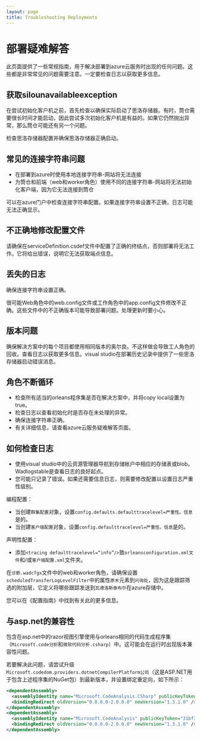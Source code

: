 ```yaml
---
layout: page
title: Troubleshooting Deployments
---
```


# 部署疑难解答

此页面提供了一些常规指南，用于解决部署到azure云服务时出现的任何问题。这些都是非常常见的问题需要注意。一定要检查日志以获取更多信息。

## 获取silounavailableexception

在尝试初始化客户机之前，首先检查以确保实际启动了思洛存储器。有时，筒仓需要很长时间才能启动，因此尝试多次初始化客户机是有益的。如果它仍然抛出异常，那么筒仓可能还有另一个问题。

检查思洛存储器配置并确保思洛存储器正确启动。

## 常见的连接字符串问题

-   在部署到azure时使用本地连接字符串-网站将无法连接
-   为筒仓和前端（web和worker角色）使用不同的连接字符串-网站将无法初始化客户端，因为它无法连接到筒仓

可以在azure门户中检查连接字符串配置。如果连接字符串设置不正确，日志可能无法正确显示。

## 不正确地修改配置文件

请确保在serviceDefinition.csdef文件中配置了正确的终结点，否则部署将无法工作。它将给出错误，说明它无法获取端点信息。

## 丢失的日志

确保连接字符串设置正确。

很可能Web角色中的web.config文件或工作角色中的app.config文件修改不正确。这些文件中的不正确版本可能导致部署问题。处理更新时要小心。

## 版本问题

确保解决方案中的每个项目都使用相同版本的奥尔良。不这样做会导致工人角色的回收。查看日志以获取更多信息。visual studio在部署历史记录中提供了一些思洛存储器启动错误消息。

## 角色不断循环

-   检查所有适当的orleans程序集是否在解决方案中，并将copy local设置为true。
-   检查日志以查看初始化时是否存在未处理的异常。
-   确保连接字符串正确。
-   有关详细信息，请查看azure云服务疑难解答页面。

## 如何检查日志

-   使用visual studio中的云资源管理器导航到存储帐户中相应的存储表或blob。Wadlogstable是查看日志的良好起点。
-   您可能只记录了错误。如果还需要信息日志，则需要修改配置以设置日志严重性级别。

编程配置：

-   当创建`群集配置`对象，设置`config.defaults.defaulttracelevel=严重性。信息`是的。
-   当创建`客户端配置`对象，设置`config.defaulttracelevel=严重性。信息`是的。

声明性配置：

-   添加`<tracing defaulttracelevel=“info”/>`致`orleansconfiguration.xml文件`和/或`客户端配置.xml`文件夹。

在`诊断.wadcfgx`文件中的web和worker角色，请确保设置`scheduledTransferLogLevelFilter`中的属性`原木`元素到`问询处`，因为这是跟踪筛选的附加层，它定义将哪些跟踪发送到`瓦德洛斯泰布尔`在azure存储中。

您可以在《配置指南》中找到有关此的更多信息。

## 与asp.net的兼容性

包含在asp.net中的razor视图引擎使用与orleans相同的代码生成程序集（`Microsoft.code分析`和`微软代码分析.csharp`）中。这可能会在运行时出现版本兼容性问题。

若要解决此问题，请尝试升级`Microsoft.codedom.providers.dotnetCompilerPlatform公司`（这是ASP.NET用于包含上述程序集的NuGet包）到最新版本，并设置绑定重定向，如下所示：

```xml
<dependentAssembly>
  <assemblyIdentity name="Microsoft.CodeAnalysis.CSharp" publicKeyToken="31bf3856ad364e35" culture="neutral" />
  <bindingRedirect oldVersion="0.0.0.0-2.0.0.0" newVersion="1.3.1.0" />
</dependentAssembly>
<dependentAssembly>
  <assemblyIdentity name="Microsoft.CodeAnalysis" publicKeyToken="31bf3856ad364e35" culture="neutral" />
  <bindingRedirect oldVersion="0.0.0.0-2.0.0.0" newVersion="1.3.1.0" />
</dependentAssembly>
```
